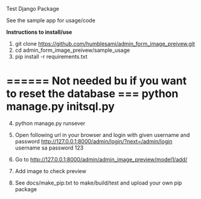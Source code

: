 Test Django Package

See the sample app for usage/code


**Instructions to install/use**
1. git clone https://github.com/humblesami/admin_form_image_preivew.git
2. cd admin_form_image_preivew/sample_usage
3. pip install -r requirements.txt

====== Not needed bu if you want to reset the database ===
python manage.py initsql.py
===============================

4. python manage.py runsever

5. Open following url in your browser and login with given username and password
http://127.0.0.1:8000/admin/login/?next=/admin/login
username
sa
password
123

5. Go to
http://127.0.0.1:8000/admin/admin_image_preview/model1/add/

7. Add image to check preview

8. See docs/make_pip.txt to make/build/test and upload your own pip package

